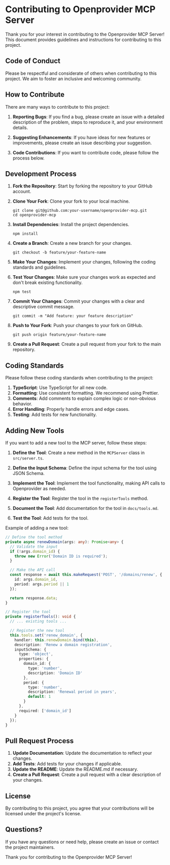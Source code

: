# Contributing to Openprovider MCP Server

Thank you for your interest in contributing to the Openprovider MCP Server! This document provides guidelines and instructions for contributing to this project.

## Code of Conduct

Please be respectful and considerate of others when contributing to this project. We aim to foster an inclusive and welcoming community.

## How to Contribute

There are many ways to contribute to this project:

1. **Reporting Bugs**: If you find a bug, please create an issue with a detailed description of the problem, steps to reproduce it, and your environment details.

2. **Suggesting Enhancements**: If you have ideas for new features or improvements, please create an issue describing your suggestion.

3. **Code Contributions**: If you want to contribute code, please follow the process below.

## Development Process

1. **Fork the Repository**: Start by forking the repository to your GitHub account.

2. **Clone Your Fork**: Clone your fork to your local machine.
   ```
   git clone git@github.com:your-username/openprovider-mcp.git
   cd openprovider-mcp
   ```

3. **Install Dependencies**: Install the project dependencies.
   ```
   npm install
   ```

4. **Create a Branch**: Create a new branch for your changes.
   ```
   git checkout -b feature/your-feature-name
   ```

5. **Make Your Changes**: Implement your changes, following the coding standards and guidelines.

6. **Test Your Changes**: Make sure your changes work as expected and don't break existing functionality.
   ```
   npm test
   ```

7. **Commit Your Changes**: Commit your changes with a clear and descriptive commit message.
   ```
   git commit -m "Add feature: your feature description"
   ```

8. **Push to Your Fork**: Push your changes to your fork on GitHub.
   ```
   git push origin feature/your-feature-name
   ```

9. **Create a Pull Request**: Create a pull request from your fork to the main repository.

## Coding Standards

Please follow these coding standards when contributing to the project:

1. **TypeScript**: Use TypeScript for all new code.
2. **Formatting**: Use consistent formatting. We recommend using Prettier.
3. **Comments**: Add comments to explain complex logic or non-obvious behavior.
4. **Error Handling**: Properly handle errors and edge cases.
5. **Testing**: Add tests for new functionality.

## Adding New Tools

If you want to add a new tool to the MCP server, follow these steps:

1. **Define the Tool**: Create a new method in the `MCPServer` class in `src/server.ts`.

2. **Define the Input Schema**: Define the input schema for the tool using JSON Schema.

3. **Implement the Tool**: Implement the tool functionality, making API calls to Openprovider as needed.

4. **Register the Tool**: Register the tool in the `registerTools` method.

5. **Document the Tool**: Add documentation for the tool in `docs/tools.md`.

6. **Test the Tool**: Add tests for the tool.

Example of adding a new tool:

```typescript
// Define the tool method
private async renewDomain(args: any): Promise<any> {
  // Validate the input
  if (!args.domain_id) {
    throw new Error('Domain ID is required');
  }

  // Make the API call
  const response = await this.makeRequest('POST', '/domains/renew', {
    id: args.domain_id,
    period: args.period || 1
  });

  return response.data;
}

// Register the tool
private registerTools(): void {
  // ... existing tools ...

  // Register the new tool
  this.tools.set('renew_domain', {
    handler: this.renewDomain.bind(this),
    description: 'Renew a domain registration',
    inputSchema: {
      type: 'object',
      properties: {
        domain_id: {
          type: 'number',
          description: 'Domain ID'
        },
        period: {
          type: 'number',
          description: 'Renewal period in years',
          default: 1
        }
      },
      required: ['domain_id']
    }
  });
}
```

## Pull Request Process

1. **Update Documentation**: Update the documentation to reflect your changes.
2. **Add Tests**: Add tests for your changes if applicable.
3. **Update the README**: Update the README.md if necessary.
4. **Create a Pull Request**: Create a pull request with a clear description of your changes.

## License

By contributing to this project, you agree that your contributions will be licensed under the project's license.

## Questions?

If you have any questions or need help, please create an issue or contact the project maintainers.

Thank you for contributing to the Openprovider MCP Server!